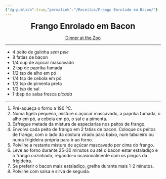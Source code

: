 ```yaml
---
{"dg-publish":true,"permalink":"/Receitas/Frango Enrolado em Bacon/"}
---
```


<div style="text-align: center;"> <span style="font-size: 26px;"><b> Frango Enrolado em Bacon </b></span> </div>

<span class="center"> <center> [Dinner at the Zoo](https://www.dinneratthezoo.com/bacon-wrapped-chicken/#wprm-recipe-container-13959) </center></span>

---
- 4 peito de galinha *sem pele*
- 8 fatias de bacon
- 1/4 cup de açúcar mascavado
- 2 tsp de paprika fumada
- 1/2 tsp de alho em pó
- 1/4 tsp de cebola em pó
- 1/2 tsp de pimenta preta
- 1/2 tsp de sal
- 1 tbsp de salsa fresca *picada*
---
1. Pré-aqueça o forno a 190 ºC.
2. Numa tigela pequena, misture o açúcar mascavado, a paprika fumada, o alho em pó, a cebola em pó, o sal e a pimenta.
3. Esfregue metade da mistura de especiarias nos peitos de frango.
4. Envolva cada peito de frango em 2 fatias de bacon. Coloque os peitos de frango, com o lado da costura virado para baixo, num tabuleiro ou numa frigideira própria para ir ao forno.
5. Polvilhe a restante mistura de açúcar mascavado por cima do frango.
6. Leve ao forno durante 25-30 minutos ou até o bacon estar estaladiço e o frango cozinhado, regando-o ocasionalmente com os pingos da frigideira. 
7. Se preferir o bacon mais estaladiço, grelhe durante mais 1-2 minutos.
8. Polvilhe com salsa e sirva de seguida.